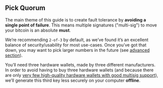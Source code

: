 ## Pick Quorum

The main theme of this guide is to create fault tolerance by **avoiding a single point of failure**.
This means multiple signatures ("multi-sig") to move your bitcoin is an absolute **must**.

We’re recommending `2-of-3` by default, as we’ve found it’s an excellent balance of security/usability for most use-cases.
Once you’ve got that down, you may want to pick larger numbers in the future (see [advanced section](#pick-quorum-advanced)).

You’ll need three hardware wallets, made by three different manufacturers.
In order to avoid having to buy three hardware wallets
(and because there are only [very few high-quality hardware wallets with good multisig support](#hardware-wallet-vendors)),
we’ll generate this third key less securely on your computer **offline**.

